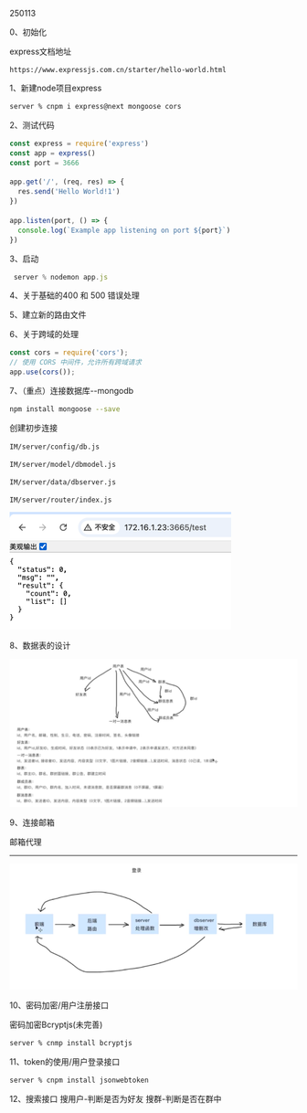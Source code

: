 250113

0、初始化

express文档地址

```
https://www.expressjs.com.cn/starter/hello-world.html
```



1、新建node项目express

```bash
server % cnpm i express@next mongoose cors
```



2、测试代码

```js
const express = require('express')
const app = express()
const port = 3666

app.get('/', (req, res) => {
  res.send('Hello World!1')
})

app.listen(port, () => {
  console.log(`Example app listening on port ${port}`)
})
```

3、启动
```js
 server % nodemon app.js
```

4、关于基础的400 和 500 错误处理

5、建立新的路由文件

6、关于跨域的处理
```js
const cors = require('cors');
// 使用 CORS 中间件，允许所有跨域请求
app.use(cors());
```


7、（重点）连接数据库--mongodb
```bash 
npm install mongoose --save
```



创建初步连接

`IM/server/config/db.js`

`IM/server/model/dbmodel.js`

`IM/server/data/dbserver.js`

`IM/server/router/index.js`

<img src="./assets/image-20250114105253446.png" alt="image-20250114105253446" style="zoom:50%;" />


8、数据表的设计

![image-20250114102646978](./assets/image-20250114102646978.png)



9、连接邮箱

邮箱代理



---

![image-20250116142102580](./assets/image-20250116142102580.png)

10、密码加密/用户注册接口

密码加密Bcryptjs(未完善)

```bash
server % cnmp install bcryptjs
```

11、token的使用/用户登录接口

```bash
server % cnpm install jsonwebtoken
```

12、搜索接口
搜用户-判断是否为好友
搜群-判断是否在群中



